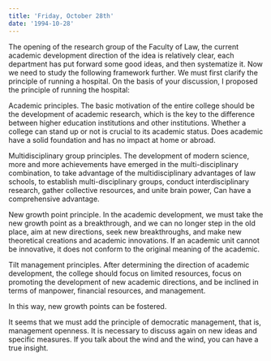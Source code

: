 ```yaml
---
title: 'Friday, October 28th'
date: '1994-10-28'
---
```


The opening of the research group of the Faculty of Law, the current academic development direction of the idea is relatively clear, each department has put forward some good ideas, and then systematize it. Now we need to study the following framework further. We must first clarify the principle of running a hospital. On the basis of your discussion, I proposed the principle of running the hospital:

Academic principles. The basic motivation of the entire college should be the development of academic research, which is the key to the difference between higher education institutions and other institutions. Whether a college can stand up or not is crucial to its academic status. Does academic have a solid foundation and has no impact at home or abroad.

Multidisciplinary group principles. The development of modern science, more and more achievements have emerged in the multi-disciplinary combination, to take advantage of the multidisciplinary advantages of law schools, to establish multi-disciplinary groups, conduct interdisciplinary research, gather collective resources, and unite brain power, Can have a comprehensive advantage.

New growth point principle. In the academic development, we must take the new growth point as a breakthrough, and we can no longer step in the old place, aim at new directions, seek new breakthroughs, and make new theoretical creations and academic innovations. If an academic unit cannot be innovative, it does not conform to the original meaning of the academic.

Tilt management principles. After determining the direction of academic development, the college should focus on limited resources, focus on promoting the development of new academic directions, and be inclined in terms of manpower, financial resources, and management.

In this way, new growth points can be fostered.

It seems that we must add the principle of democratic management, that is, management openness. It is necessary to discuss again on new ideas and specific measures. If you talk about the wind and the wind, you can have a true insight.

